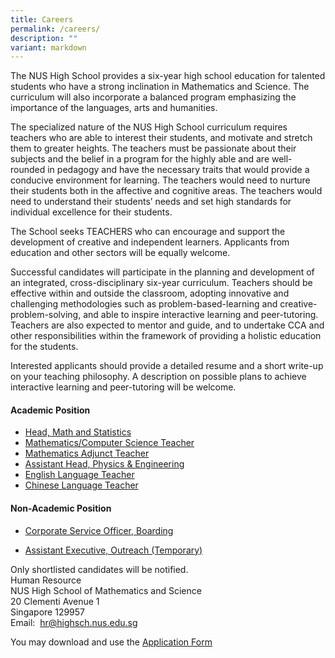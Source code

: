 ```yaml
---
title: Careers
permalink: /careers/
description: ""
variant: markdown
---
```

The NUS High School provides a six-year high school education for talented students who have a strong inclination in Mathematics and Science. The curriculum will also incorporate a balanced program emphasizing the importance of the languages, arts and humanities.  
  
The specialized nature of the NUS High School curriculum requires teachers who are able to interest their students, and motivate and stretch them to greater heights. The teachers must be passionate about their subjects and the belief in a program for the highly able and are well-rounded in pedagogy and have the necessary traits that would provide a conducive environment for learning. The teachers would need to nurture their students both in the affective and cognitive areas. The teachers would need to understand their students’ needs and set high standards for individual excellence for their students.  
  
The School seeks TEACHERS who can encourage and support the development of creative and independent learners. Applicants from education and other sectors will be equally welcome.&nbsp;  
  
Successful candidates will participate in the planning and development of an integrated, cross-disciplinary six-year curriculum. Teachers should be effective within and outside the classroom, adopting innovative and challenging methodologies such as problem-based-learning and creative-problem-solving, and able to inspire interactive learning and peer-tutoring. Teachers are also expected to mentor and guide, and to undertake CCA and other responsibilities within the framework of providing a holistic education for the students.&nbsp;  
  
Interested applicants should provide a detailed resume and a short write-up on your teaching philosophy. A description on possible plans to achieve interactive learning and peer-tutoring will be welcome.

#### **Academic Position**
* [Head, Math and Statistics](/files/Careers/Head__Math_and_Statistics.pdf)
* [Mathematics/Computer Science Teacher](/files/Careers/Mathematics_Computer_Science_Teacher.pdf)
* [Mathematics Adjunct Teacher](/files/Careers/Mathematics_Adjunct_Teacher.pdf)
* [Assistant Head, Physics &amp; Engineering](/files/Careers/Assistant_Head_Physics___Engrg___Updated.pdf)
* [English Language Teacher](/files/Careers/EL_Teacher_Advertisement_Updated_1_Jul_25.pdf)
* [Chinese Language Teacher](/files/Careers/Chinese_Language_Teacher_Advertisement_2025_03_24.pdf)

#### **Non-Academic Position**
*  [Corporate Service Officer, Boarding](/files/Careers/Corporate_Service_Officer__Boarding.pdf)

*  [Assistant Executive, Outreach (Temporary)](/files/Careers/TEMPORARY_ASSISTANT_EXECUTIVE__OUTREACH.pdf)


Only shortlisted candidates will be notified. <br>
Human Resource <br>
NUS High School of Mathematics and Science <br>
20 Clementi Avenue 1 <br>
Singapore 129957 <br>
Email:&nbsp;&nbsp;[hr@highsch.nus.edu.sg](mailto:hr@highsch.nus.edu.sg)

You may download and use the&nbsp;[Application Form](/files/Recruitment%20Application%20Form.pdf)